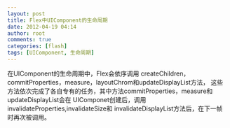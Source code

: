 ```yaml
---
layout: post
title: Flex中UIComponent的生命周期
date: 2012-04-19 04:14
author: root
comments: true
categories: [flash]
tags: [UIComponent, 生命周期]
---
```

在UIComponent的生命周期中，Flex会依序调用 createChildren，commitProperties，measure，layoutChrom和updateDisplayList方法， 这些方法依次完成了各自专有的任务，其中方法commitProperties，measure和updateDisplayList会在 UIComponet创建后，调用invalidateProperties,invalidateSize和 invalidateDisplayList方法后，在下一帧时再次被调用。
